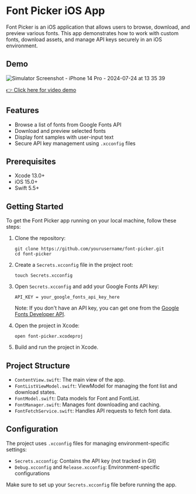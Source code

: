 # Font Picker iOS App

Font Picker is an iOS application that allows users to browse, download, and preview various fonts. This app demonstrates how to work with custom fonts, download assets, and manage API keys securely in an iOS environment.

## Demo
![Simulator Screenshot - iPhone 14 Pro - 2024-07-24 at 13 35 39](https://github.com/user-attachments/assets/798aaa81-07b4-49b2-937e-598d4de90416)


[👉 Click here for video demo ](https://youtube.com/shorts/yaOaKSm2Ybo?feature=share)

## Features

- Browse a list of fonts from Google Fonts API
- Download and preview selected fonts
- Display font samples with user-input text
- Secure API key management using `.xcconfig` files

## Prerequisites

- Xcode 13.0+
- iOS 15.0+
- Swift 5.5+

## Getting Started

To get the Font Picker app running on your local machine, follow these steps:

1. Clone the repository:
   ```
   git clone https://github.com/yourusername/font-picker.git
   cd font-picker
   ```

2. Create a `Secrets.xcconfig` file in the project root:
   ```
   touch Secrets.xcconfig
   ```

3. Open `Secrets.xcconfig` and add your Google Fonts API key:
   ```
   API_KEY = your_google_fonts_api_key_here
   ```

   Note: If you don't have an API key, you can get one from the [Google Fonts Developer API](https://developers.google.com/fonts/docs/developer_api).

4. Open the project in Xcode:
   ```
   open font-picker.xcodeproj
   ```

5. Build and run the project in Xcode.

## Project Structure

- `ContentView.swift`: The main view of the app.
- `FontListViewModel.swift`: ViewModel for managing the font list and download states.
- `FontModel.swift`: Data models for Font and FontList.
- `FontManager.swift`: Manages font downloading and caching.
- `FontFetchService.swift`: Handles API requests to fetch font data.

## Configuration

The project uses `.xcconfig` files for managing environment-specific settings:

- `Secrets.xcconfig`: Contains the API key (not tracked in Git)
- `Debug.xcconfig` and `Release.xcconfig`: Environment-specific configurations

Make sure to set up your `Secrets.xcconfig` file before running the app.


